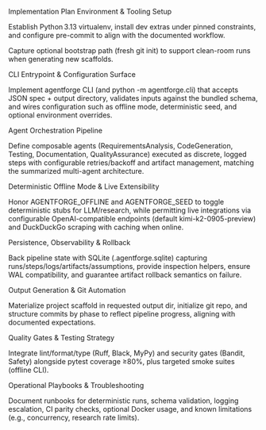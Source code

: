 Implementation Plan
Environment & Tooling Setup

Establish Python 3.13 virtualenv, install dev extras under pinned constraints, and configure pre-commit to align with the documented workflow.

Capture optional bootstrap path (fresh git init) to support clean-room runs when generating new scaffolds.

CLI Entrypoint & Configuration Surface

Implement agentforge CLI (and python -m agentforge.cli) that accepts JSON spec + output directory, validates inputs against the bundled schema, and wires configuration such as offline mode, deterministic seed, and optional environment overrides.

Agent Orchestration Pipeline

Define composable agents (RequirementsAnalysis, CodeGeneration, Testing, Documentation, QualityAssurance) executed as discrete, logged steps with configurable retries/backoff and artifact management, matching the summarized multi-agent architecture.

Deterministic Offline Mode & Live Extensibility

Honor AGENTFORGE_OFFLINE and AGENTFORGE_SEED to toggle deterministic stubs for LLM/research, while permitting live integrations via configurable OpenAI-compatible endpoints (default kimi-k2-0905-preview) and DuckDuckGo scraping with caching when online.

Persistence, Observability & Rollback

Back pipeline state with SQLite (.agentforge.sqlite) capturing runs/steps/logs/artifacts/assumptions, provide inspection helpers, ensure WAL compatibility, and guarantee artifact rollback semantics on failure.

Output Generation & Git Automation

Materialize project scaffold in requested output dir, initialize git repo, and structure commits by phase to reflect pipeline progress, aligning with documented expectations.

Quality Gates & Testing Strategy

Integrate lint/format/type (Ruff, Black, MyPy) and security gates (Bandit, Safety) alongside pytest coverage ≥80%, plus targeted smoke suites (offline CLI).

Operational Playbooks & Troubleshooting

Document runbooks for deterministic runs, schema validation, logging escalation, CI parity checks, optional Docker usage, and known limitations (e.g., concurrency, research rate limits).